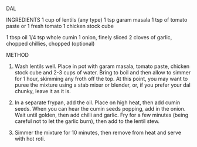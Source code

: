 DAL

INGREDIENTS
1 cup of lentils (any type)
1 tsp garam masala
1 tsp of tomato paste or 1 fresh tomato 
1 chicken stock cube

1 tbsp oil
1/4 tsp whole cumin
1 onion, finely sliced
2 cloves of garlic, chopped
chillies, chopped (optional)


METHOD

1. Wash lentils well. Place in pot with garam masala, tomato paste, chicken stock cube and 2-3 cups of water. Bring to boil and then allow to simmer for 1 hour, skimming any froth off the top. At this point, you may want to puree the mixture using a stab mixer or blender, or, if you prefer your dal chunky, leave it as it is.

2. In a separate frypan, add the oil. Place on high heat, then add cumin seeds. When you can hear the cumin seeds popping, add in the onion. Wait until golden, then add chilli and garlic. Fry for a few minutes (being careful not to let the garlic burn), then add to the lentil stew.

3. Simmer the mixture for 10 minutes, then remove from heat and serve with hot roti.